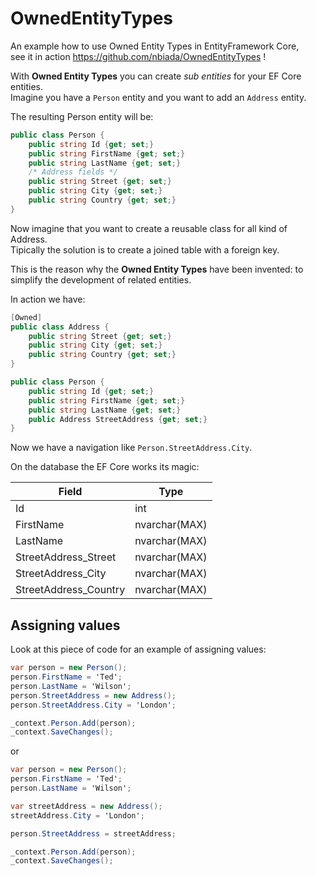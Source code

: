 # OwnedEntityTypes
An example how to use Owned Entity Types in EntityFramework Core,\
see it in action https://github.com/nbiada/OwnedEntityTypes !

With **Owned Entity Types** you can create _sub entities_ for your EF Core entities.\
Imagine you have a `Person` entity and you want to add an `Address` entity.

The resulting Person entity will be:
```csharp
public class Person {
    public string Id {get; set;}
    public string FirstName {get; set;}
    public string LastName {get; set;}
    /* Address fields */
    public string Street {get; set;}
    public string City {get; set;}
    public string Country {get; set;}
}
```
Now imagine that you want to create a reusable class for all kind of Address.\
Tipically the solution is to create a joined table with a foreign key.

This is the reason why the **Owned Entity Types** have been invented: to simplify the development of related entities.

In action we have:

```csharp
[Owned]
public class Address {
    public string Street {get; set;}
    public string City {get; set;}
    public string Country {get; set;}
}

public class Person {
    public string Id {get; set;}
    public string FirstName {get; set;}
    public string LastName {get; set;}
    public Address StreetAddress {get; set;}
}
```

Now we have a navigation like `Person.StreetAddress.City`.

On the database the EF Core works its magic:

| Field | Type |
| --- | --- |
| Id | int |
| FirstName | nvarchar(MAX) |
| LastName | nvarchar(MAX) |
| StreetAddress_Street | nvarchar(MAX) |
| StreetAddress_City | nvarchar(MAX) |
| StreetAddress_Country | nvarchar(MAX) |

## Assigning values
Look at this piece of code for an example of assigning values:

```csharp
var person = new Person();
person.FirstName = 'Ted';
person.LastName = 'Wilson';
person.StreetAddress = new Address();
person.StreetAddress.City = 'London';

_context.Person.Add(person);
_context.SaveChanges();
```
or
```csharp
var person = new Person();
person.FirstName = 'Ted';
person.LastName = 'Wilson';

var streetAddress = new Address();
streetAddress.City = 'London';

person.StreetAddress = streetAddress;

_context.Person.Add(person);
_context.SaveChanges();
```
